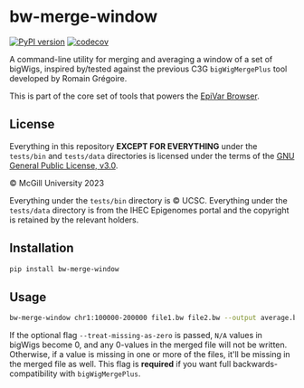 # bw-merge-window

[![PyPI version](https://badge.fury.io/py/bw-merge-window.svg)](https://badge.fury.io/py/bw-merge-window)
[![codecov](https://codecov.io/gh/c3g/bw-merge-window/graph/badge.svg?token=HU9UTAASQG)](https://codecov.io/gh/c3g/bw-merge-window)

A command-line utility for merging and averaging a window of a set of bigWigs, inspired by/tested against the previous 
C3G `bigWigMergePlus` tool developed by Romain Grégoire.

This is part of the core set of tools that powers the [EpiVar Browser](https://github.com/c3g/epivar-browser).


## License

Everything in this repository **EXCEPT FOR EVERYTHING** under the `tests/bin` and `tests/data` directories is licensed 
under the terms of the [GNU General Public License, v3.0](./LICENSE). 

&copy; McGill University 2023

Everything under the `tests/bin` directory is &copy; UCSC. Everything under the `tests/data` directory is from the
IHEC Epigenomes portal and the copyright is retained by the relevant holders.


## Installation

```bash
pip install bw-merge-window
```


## Usage

```bash
bw-merge-window chr1:100000-200000 file1.bw file2.bw --output average.bw [--treat-missing-as-zero]
```

If the optional flag `--treat-missing-as-zero` is passed, `N/A` values in bigWigs become 0, and any 0-values in the
merged file will not be written. Otherwise, if a value is missing in one or more of the files, it'll be missing in the
merged file as well. This flag is **required** if you want full backwards-compatibility with `bigWigMergePlus`.
